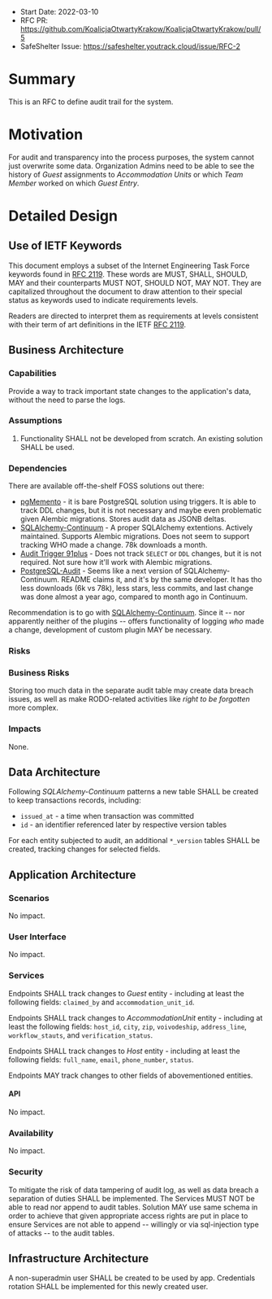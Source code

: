 - Start Date: 2022-03-10
- RFC PR: https://github.com/KoalicjaOtwartyKrakow/KoalicjaOtwartyKrakow/pull/5
- SafeShelter Issue: https://safeshelter.youtrack.cloud/issue/RFC-2

# Summary

This is an RFC to define audit trail for the system.

# Motivation

For audit and transparency into the process purposes, the system cannot just overwrite some data. Organization Admins need to be able to see the history of *Guest* assignments to *Accommodation Units* or which *Team Member* worked on which *Guest* *Entry*.

# Detailed Design

## Use of IETF Keywords

This document employs a subset of the Internet Engineering Task Force keywords found in [RFC 2119](https://datatracker.ietf.org/doc/html/rfc2119). These words are MUST, SHALL, SHOULD, MAY and their counterparts MUST NOT, SHOULD NOT, MAY NOT. They are capitalized throughout the document to draw attention to their special status as keywords used to indicate requirements levels.

Readers are directed to interpret them as requirements at levels consistent with their term of art definitions in the IETF [RFC 2119](https://datatracker.ietf.org/doc/html/rfc2119).

## Business Architecture

### Capabilities

Provide a way to track important state changes to the application's data, without the need to parse the logs.

### Assumptions

1. Functionality SHALL not be developed from scratch. An existing solution SHALL be used.

### Dependencies

There are available off-the-shelf FOSS solutions out there:
- [pgMemento](https://github.com/pgMemento/pgMemento) - it is bare PostgreSQL solution using triggers. It is able to track  DDL changes, but it is not necessary and maybe even problematic given Alembic migrations. Stores audit data as JSONB deltas.
- [SQLAlchemy-Continuum](https://github.com/kvesteri/SQLAlchemy-Continuum) - A proper SQLAlchemy extentions. Actively maintained. Supports Alembic migrations. Does not seem to support tracking WHO made a change. 78k downloads a month.
- [Audit Trigger 91plus](https://github.com/2ndQuadrant/audit-trigger) - Does not track `SELECT` or `DDL` changes, but it is not required. Not sure how it'll work with Alembic migrations.
- [PostgreSQL-Audit](https://github.com/kvesteri/postgresql-audit) - Seems like a next version of SQLAlchemy-Continuum. README claims it, and it's by the same developer. It has tho less downloads (6k vs 78k), less stars, less commits, and last change was done almost a year ago, compared to month ago in Continuum.

Recommendation is to go with [SQLAlchemy-Continuum](https://github.com/kvesteri/SQLAlchemy-Continuum). Since it -- nor apparently neither of the plugins -- offers functionality of logging *who* made a change, development of custom plugin MAY be necessary.


### Risks 

### Business Risks

Storing too much data in the separate audit table may create data breach issues, as well as make RODO-related activities like *right to be forgotten* more complex.

### Impacts

None.

## Data Architecture

Following *SQLAlchemy-Continuum* patterns a new table SHALL be created to keep transactions records, including:
- `issued_at` - a time when transaction was committed
- `id` - an identifier referenced later by respective version tables

For each entity subjected to audit, an additional `*_version` tables SHALL be created, tracking changes for selected fields.

## Application Architecture

### Scenarios

No impact.

### User Interface

No impact.

### Services

Endpoints SHALL track changes to *Guest* entity - including at least the following fields: `claimed_by` and `accommodation_unit_id`.

Endpoints SHALL track changes to *AccommodationUnit* entity - including at least the following fields: `host_id`, `city`, `zip`, `voivodeship`, `address_line`, `workflow_stauts`, and `verification_status`.

Endpoints SHALL track changes to *Host* entity - including at least the following fields: `full_name`, `email`, `phone_number`, `status`.

Endpoints MAY track changes to other fields of abovementioned entities.

#### API

No impact.

### Availability

No impact.

### Security

To mitigate the risk of data tampering of audit log, as well as data breach a separation of duties SHALL be implemented. The Services MUST NOT be able to read nor append to audit tables. Solution MAY use same schema in order to achieve that given appropriate access rights are put in place to ensure Services are not able to append -- willingly or via sql-injection type of attacks -- to the audit tables.

## Infrastructure Architecture

A non-superadmin user SHALL be created to be used by app. Credentials rotation SHALL be implemented for this newly created user.
